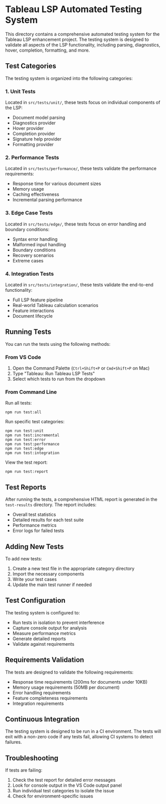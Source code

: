# Tableau LSP Automated Testing System

This directory contains a comprehensive automated testing system for the Tableau LSP enhancement project. The testing system is designed to validate all aspects of the LSP functionality, including parsing, diagnostics, hover, completion, formatting, and more.

## Test Categories

The testing system is organized into the following categories:

### 1. Unit Tests

Located in `src/tests/unit/`, these tests focus on individual components of the LSP:
- Document model parsing
- Diagnostics provider
- Hover provider
- Completion provider
- Signature help provider
- Formatting provider

### 2. Performance Tests

Located in `src/tests/performance/`, these tests validate the performance requirements:
- Response time for various document sizes
- Memory usage
- Caching effectiveness
- Incremental parsing performance

### 3. Edge Case Tests

Located in `src/tests/edge/`, these tests focus on error handling and boundary conditions:
- Syntax error handling
- Malformed input handling
- Boundary conditions
- Recovery scenarios
- Extreme cases

### 4. Integration Tests

Located in `src/tests/integration/`, these tests validate the end-to-end functionality:
- Full LSP feature pipeline
- Real-world Tableau calculation scenarios
- Feature interactions
- Document lifecycle

## Running Tests

You can run the tests using the following methods:

### From VS Code

1. Open the Command Palette (`Ctrl+Shift+P` or `Cmd+Shift+P` on Mac)
2. Type "Tableau: Run Tableau LSP Tests"
3. Select which tests to run from the dropdown

### From Command Line

Run all tests:
```
npm run test:all
```

Run specific test categories:
```
npm run test:unit
npm run test:incremental
npm run test:error
npm run test:performance
npm run test:edge
npm run test:integration
```

View the test report:
```
npm run test:report
```

## Test Reports

After running the tests, a comprehensive HTML report is generated in the `test-results` directory. The report includes:

- Overall test statistics
- Detailed results for each test suite
- Performance metrics
- Error logs for failed tests

## Adding New Tests

To add new tests:

1. Create a new test file in the appropriate category directory
2. Import the necessary components
3. Write your test cases
4. Update the main test runner if needed

## Test Configuration

The testing system is configured to:

- Run tests in isolation to prevent interference
- Capture console output for analysis
- Measure performance metrics
- Generate detailed reports
- Validate against requirements

## Requirements Validation

The tests are designed to validate the following requirements:

- Response time requirements (200ms for documents under 10KB)
- Memory usage requirements (50MB per document)
- Error handling requirements
- Feature completeness requirements
- Integration requirements

## Continuous Integration

The testing system is designed to be run in a CI environment. The tests will exit with a non-zero code if any tests fail, allowing CI systems to detect failures.

## Troubleshooting

If tests are failing:

1. Check the test report for detailed error messages
2. Look for console output in the VS Code output panel
3. Run individual test categories to isolate the issue
4. Check for environment-specific issues